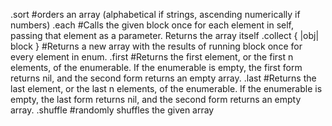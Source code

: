 .sort
#orders an array (alphabetical if strings, ascending numerically if numbers)
.each
#Calls the given block once for each element in self, passing that element as a parameter. Returns the array itself
.collect { |obj| block }
#Returns a new array with the results of running block once for every element in enum.
.first
#Returns the first element, or the first n elements, of the enumerable. If the enumerable is empty, the first form returns nil, and the second form returns an empty array.
.last
#Returns the last element, or the last n elements, of the enumerable. If the enumerable is empty, the last form returns nil, and the second form returns an empty array.
.shuffle
#randomly shuffles the given array
